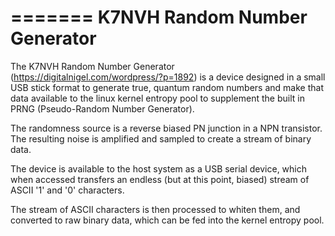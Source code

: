 =======
K7NVH Random Number Generator
=======

The K7NVH Random Number Generator (https://digitalnigel.com/wordpress/?p=1892) is a 
device designed in a small USB stick format to generate true, quantum random numbers 
and make that data available to the linux kernel entropy pool to supplement the built in
PRNG (Pseudo-Random Number Generator).

The randomness source is a reverse biased PN junction in a NPN transistor. The resulting 
noise is amplified and sampled to create a stream of binary data.

The device is available to the host system as a USB serial device, which when accessed 
transfers an endless (but at this point, biased) stream of ASCII '1' and '0' characters. 

The stream of ASCII characters is then processed to whiten them, and converted to raw 
binary data, which can be fed into the kernel entropy pool.